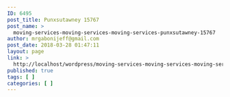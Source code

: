 ```yaml
---
ID: 6495
post_title: Punxsutawney 15767
post_name: >
  moving-services-moving-services-moving-services-punxsutawney-15767
author: mrgabonijeff@gmail.com
post_date: 2018-03-28 01:47:11
layout: page
link: >
  http://localhost/wordpress/moving-services-moving-services-moving-services-punxsutawney-15767/
published: true
tags: [ ]
categories: [ ]
---
```

